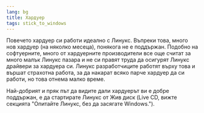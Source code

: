 ```yaml
---
lang: bg
title: Хардуер
tags: stick_to_windows
---
```


Повечето хардуер си работи идеално с Линукс. Въпреки това, много нов хардуер (на няколко месеца), понякога не е поддържан. Подобно на софтуерните, много от хардуерните производители все още считат за много малък Линукс пазара и не си правят труда да осигурят Линукс драйвери за хардуера си. Линукс разработчиците работят върху това и вършат страхотна работа, за да накарат всяко парче хардуер да си работи, но това отнема малко време.

Най-добрият и пряк път да видите дали хардуерът ви е добре поддържан, е да стартирате Линукс от Жив диск (Live CD, вижте секцията "Опитайте Линукс, без да засягате Windows.").

